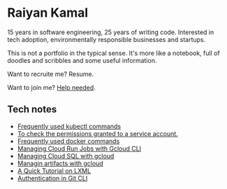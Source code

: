 # Raiyan Kamal

15 years in software engineering, 25 years of writing code.
Interested in tech adoption, environmentally responsible businesses and startups.

This is not a portfolio in the typical sense. It's more like a notebook, full of doodles and scribbles and some useful information.

Want to recruite me? Resume.

Want to join me? [Help needed](./pages/help-needed.md).

## Tech notes

- [Frequently used kubectl commands](./notes/tech/kubectl-frequently-used.md)
- [To check the permissions granted to a service account.](./notes/tech/gcloud-iam-permissions.md)
- [Frequently used docker commands](./notes/tech/docker-frequently-used.md)
- [Managing Cloud Run Jobs with Gcloud CLI](./notes/tech/gcloud-cli-cloud-run-jobs.md)
- [Managing Cloud SQL with gcloud](./notes/tech/gcloud-cli-cloud-sql.md)
- [Managin artifacts with gcloud](./notes/tech/gcloud-cli-artifact-registry.md)
- [A Quick Tutorial on LXML](./notes/tech/lxml-quick-tutorial.md)
- [Authentication in Git CLI](./notes/tech/git-cli-authenticate.md)
